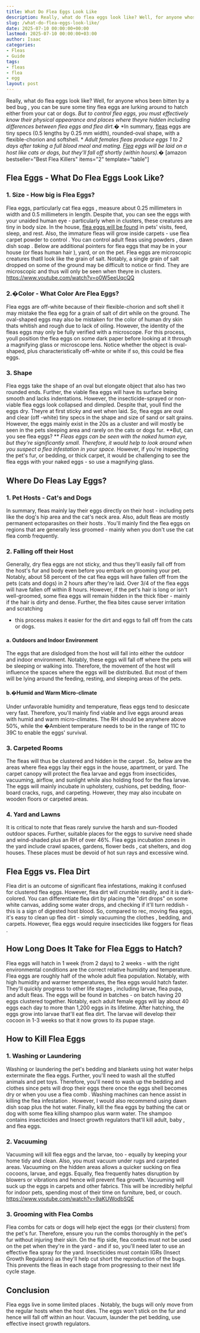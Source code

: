 ```yaml
---
title: What Do Flea Eggs Look Like
description: Really, what do flea eggs look like? Well, for anyone whos been bitten by a bed bug , you can be sure some tiny flea eggs are lurking around to hatch either...
slug: /what-do-flea-eggs-look-like/
date: 2025-07-10 00:00:00+00:00
lastmod: 2025-07-10 00:00:00+03:00
author: Isaac
categories:
- Fleas
- Guide
tags:
- fleas
- flea
- egg
layout: post
---
```

Really, what do flea eggs look like? Well, for anyone whos been
bitten by a bed bug
, you can be sure some tiny flea eggs are lurking around to hatch  either from your cat or dogs.
*But to control flea eggs, you must effectively know their physical appearance and places where theyre hidden  including differences between flea eggs and flea dirt.�*
*In summary, [fleas](https://pestpolicy.com/flea-eggs-vs-dandruff/) eggs are tiny specs (0.5 lengths by 0.25 mm width), rounded-oval shape, with a flexible-chorion and softshell. *
*Adult females fleas produce eggs 1 to 2 days after taking a full blood meal and mating. [Flea](https://pestpolicy.com/how-long-do-flea-eggs-take-to-hatch/) eggs will be laid on a host like cats or dogs, but they'll fall off shortly (within hours).�*
[amazon bestseller="Best Flea Killers" items="2" template="table"]
## Flea Eggs - What Do Flea Eggs Look Like?
### 1. Size - How big is Flea Eggs?
Flea eggs, particularly
cat flea eggs
, measure about 0.25 millimeters in width and 0.5 millimeters in length. Despite that, you can see the eggs with your unaided human eye - particularly when in clusters, these creatures are tiny in body size.
In the house,
[flea eggs will be found](https://pestpolicy.com/flea-eggs-vs-dandruff/)
in pets' visits, feed, sleep, and rest. Also, the immature fleas will grow inside carpets - use
flea carpet powder to control
.
You can control
adult fleas
using
powders
,
dawn dish soap
. Below are additional pointers for flea eggs that may be in your house (or
fleas human hair
), yard, or on the pet.
Flea eggs are microscopic creatures thatll look like the grain of salt. Notably, a single grain of salt dropped on some of the ground may be difficult to notice or find. They are microscopic and thus will only be seen when theyre in clusters.
https://www.youtube.com/watch?v=o0W5eeUqcQQ
### 2.�Color - What Color Are Flea Eggs?
Flea eggs are off-white because of their flexible-chorion and soft shell  it may mistake the flea egg for a grain of salt
of dirt while on the ground.
The oval-shaped eggs may also be mistaken for the color of human dry skin thats whitish and rough due to lack of oiling. However, the identity of the fleas eggs may only be fully verified with a microscope.
For this process, youll position the flea eggs on some dark paper before looking at it through a magnifying glass or microscope lens. Notice whether the object is oval-shaped, plus characteristically off-white or white  if so, this could be flea eggs.
### 3. Shape
Flea eggs take the shape of an oval but elongate object that also has two rounded ends. Further, the viable flea eggs will have its surface being smooth and lacks indentations.
However, the insecticide-sprayed or non-viable flea eggs look collapsed and dimpled. Despite that, youll find the eggs dry. Theyre at first sticky and wet when laid.
So,
flea eggs are oval and clear
(off -white) tiny specs in the shape and size of sand or salt grains. However, the eggs mainly exist in the 20s as a cluster and will mostly be seen in the pets sleeping area and rarely on the cats or dogs fur.
**But, can you see flea eggs? **
*Fleas eggs can be seen with the naked human eye, but they're significantly small. Therefore, it would help to look around when you suspect a flea infestation in your space.*
However, if you're inspecting the pet's fur, or bedding, or thick carpet, it would be challenging to see the flea eggs with your naked eggs - so use a magnifying glass.
## Where Do Fleas Lay Eggs?
### 1. Pet Hosts - Cat's and Dogs
In summary, fleas mainly lay their eggs directly on their host - including pets like the
dog's hip area and the cat's
neck area. Also, adult fleas are mostly permanent ectoparasites
on their hosts
.
You'll mainly find the flea eggs on regions that are generally less groomed - mainly when you don't
use the cat flea comb
frequently.
### 2. Falling off their Host
Generally, dry flea eggs are not sticky, and thus they'll easily fall off from the host's fur and body even before you embark on grooming your pet.
Notably, about 58 percent of the
cat flea
eggs will have fallen off from the pets (cats and dogs) in 2 hours after they're laid. Over 3/4 of the flea eggs will have fallen off within 8 hours.
However, if the
pet's hair
is long or isn't well-groomed, some flea eggs will remain hidden in the thick fiber - mainly if the hair is dirty and dense.
Further, the
flea bites cause server irritation and scratching
- this process makes it easier for the dirt and eggs to fall off from the cats or dogs.
#### a. Outdoors and Indoor Environment
The eggs that are dislodged from the host will fall into either the
outdoor and indoor
environment. Notably, these eggs will fall off where the pets will be sleeping or walking into.
Therefore, the movement of the host will influence the spaces where the eggs will be distributed. But most of them will be lying around the feeding, resting, and sleeping areas of the pets.
#### b.�Humid and Warm Micro-climate
Under unfavorable humidity and temperature, fleas eggs tend to desiccate very fast. Therefore, you'll mainly find viable and live eggs around areas with humid and warm micro-climates.
The RH should be anywhere above 50%, while the �Ambient temperature needs to be in the range of 11C to 39C to enable the eggs' survival.
### 3. Carpeted Rooms
The fleas will thus be clustered and hidden in the
carpet
. So, below are the areas where flea eggs lay their eggs in the house, apartment, or yard.
The carpet canopy will protect the
flea larvae
and eggs from insecticides, vacuuming, airflow, and sunlight while also holding food for the flea larvae.
The eggs will mainly incubate in upholstery, cushions, pet bedding, floor-board cracks, rugs, and carpeting. However, they may also incubate on wooden floors or carpeted areas.
### 4. Yard and Lawns
It is critical to note that fleas rarely survive the harsh and sun-flooded outdoor spaces. Further, suitable places for the eggs to survive need shade and wind-shaded plus an RH of over 46%.
Flea eggs incubation zones in the yard include crawl spaces, gardens,
flower beds
, cat shelters, and dog houses. These places must be devoid of hot sun rays and excessive wind.
## Flea Eggs vs. Flea Dirt
Flea dirt is an outcome of significant flea infestations, making it confused for clustered flea eggs. However, flea dirt will crumble readily, and it is dark-colored.
You can
differentiate flea dirt by placing
the "dirt drops" on some white canvas, adding some water drops, and checking if it'll turn reddish - this is a sign of digested host blood.
So, compared to rec, moving flea eggs, it's easy to clean up flea dirt - simply
vacuuming the clothes
, bedding, and carpets. However, flea eggs would require insecticides like
foggers for fleas
.
## How Long Does It Take for Flea Eggs to Hatch?
Flea eggs will hatch in 1 week (from 2 days) to 2 weeks - with the right
environmental conditions are the correct
relative humidity and temperature. Flea eggs are roughly half of the whole adult flea population.
Notably, with high humidity and warmer temperatures, the flea eggs would hatch faster. They'll quickly progress to other
life stages
, including larvae, flea pupa, and adult fleas.
The eggs will be found in batches - on batch having 20 eggs clustered together. Notably, each adult female eggs will lay about 40 eggs each day to more than 1,200 eggs in its lifetime.
After hatching, the eggs grow into
larvae that'll eat flea
dirt. The larvae will develop their cocoon in 1-3 weeks so that it now grows to its pupae stage.
## How to Kill Flea Eggs
### 1. Washing or Laundering
Washing or laundering the pet's
bedding and blankets
using hot water helps exterminate the flea eggs. Further, you'll need to wash all the stuffed animals and pet toys.
Therefore, you'll need to wash up the bedding and clothes since pets will drop their eggs there once the eggs shell becomes dry or when you use a
flea comb
.
Washing machines can hence assist in
killing the flea infestation
. However, I would also recommend using dawn dish soap plus the hot water.
Finally, kill the flea eggs by bathing the cat or dog with some
flea killing shampoo
plus warm water. The shampoo contains insecticides and Insect growth regulators that'll kill adult,
baby
, and flea eggs.
### 2. Vacuuming
Vacuuming will
kill flea eggs
and the larvae, too - equally by keeping your home tidy and clean. Also, you must vacuum under rugs and carpeted areas.
Vacuuming on the hidden areas allows a quicker sucking on flea cocoons, larvae, and eggs. Equally, flea frequently hates disruption by blowers or vibrations and hence will prevent flea growth.
Vacuuming will suck up the eggs in carpets and other fabrics. This will be incredibly helpful for indoor pets, spending most of their time on furniture, bed, or couch.
https://www.youtube.com/watch?v=9aKUWodbSQE
### 3. Grooming with Flea Combs
Flea combs for cats
or dogs will help eject the eggs (or their clusters) from the pet's fur. Therefore, ensure you run the combs thoroughly in the pet's fur without injuring their skin.
On the flip side,
flea combs
must not be used on the pet when they're in the yard - and if so, you'll need later to use an effective flea spray for the yard.
Insecticides must contain IGRs (Insect Growth Regulators) as they'll help cut short the reproduction of the bugs. This prevents the fleas in each stage from progressing to their next life cycle stage.
## Conclusion
Flea eggs
live in some limited places
. Notably, the bugs will only move from the regular hosts when the host dies.
The eggs won't stick on the fur and hence will fall off within an hour. Vacuum, launder the pet bedding, use effective insect growth regulators.